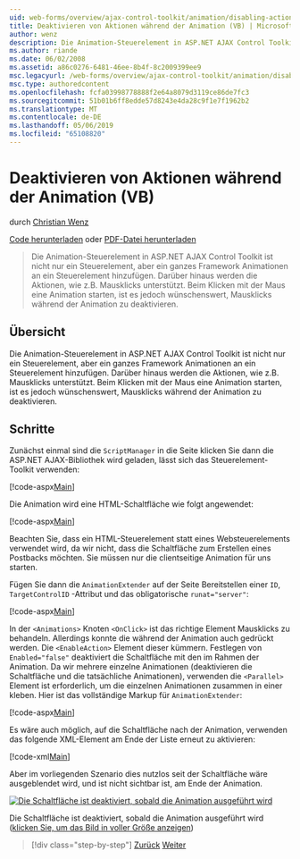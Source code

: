 ```yaml
---
uid: web-forms/overview/ajax-control-toolkit/animation/disabling-actions-during-animation-vb
title: Deaktivieren von Aktionen während der Animation (VB) | Microsoft-Dokumentation
author: wenz
description: Die Animation-Steuerelement in ASP.NET AJAX Control Toolkit ist nicht nur ein Steuerelement, aber ein ganzes Framework Animationen an ein Steuerelement hinzufügen. Darüber hinaus wird die Aktion unterstützt...
ms.author: riande
ms.date: 06/02/2008
ms.assetid: a86c0276-6481-46ee-8b4f-8c2009399ee9
msc.legacyurl: /web-forms/overview/ajax-control-toolkit/animation/disabling-actions-during-animation-vb
msc.type: authoredcontent
ms.openlocfilehash: fcfa03998778888f2e64a8079d3119ce86de7fc3
ms.sourcegitcommit: 51b01b6ff8edde57d8243e4da28c9f1e7f1962b2
ms.translationtype: MT
ms.contentlocale: de-DE
ms.lasthandoff: 05/06/2019
ms.locfileid: "65108820"
---
```

# <a name="disabling-actions-during-animation-vb"></a>Deaktivieren von Aktionen während der Animation (VB)

durch [Christian Wenz](https://github.com/wenz)

[Code herunterladen](http://download.microsoft.com/download/f/9/a/f9a26acd-8df4-4484-8a18-199e4598f411/Animation7.vb.zip) oder [PDF-Datei herunterladen](http://download.microsoft.com/download/6/7/1/6718d452-ff89-4d3f-a90e-c74ec2d636a3/animation7VB.pdf)

> Die Animation-Steuerelement in ASP.NET AJAX Control Toolkit ist nicht nur ein Steuerelement, aber ein ganzes Framework Animationen an ein Steuerelement hinzufügen. Darüber hinaus werden die Aktionen, wie z.B. Mausklicks unterstützt. Beim Klicken mit der Maus eine Animation starten, ist es jedoch wünschenswert, Mausklicks während der Animation zu deaktivieren.

## <a name="overview"></a>Übersicht

Die Animation-Steuerelement in ASP.NET AJAX Control Toolkit ist nicht nur ein Steuerelement, aber ein ganzes Framework Animationen an ein Steuerelement hinzufügen. Darüber hinaus werden die Aktionen, wie z.B. Mausklicks unterstützt. Beim Klicken mit der Maus eine Animation starten, ist es jedoch wünschenswert, Mausklicks während der Animation zu deaktivieren.

## <a name="steps"></a>Schritte

Zunächst einmal sind die `ScriptManager` in die Seite klicken Sie dann die ASP.NET AJAX-Bibliothek wird geladen, lässt sich das Steuerelement-Toolkit verwenden:

[!code-aspx[Main](disabling-actions-during-animation-vb/samples/sample1.aspx)]

Die Animation wird eine HTML-Schaltfläche wie folgt angewendet:

[!code-aspx[Main](disabling-actions-during-animation-vb/samples/sample2.aspx)]

Beachten Sie, dass ein HTML-Steuerelement statt eines Websteuerelements verwendet wird, da wir nicht, dass die Schaltfläche zum Erstellen eines Postbacks möchten. Sie müssen nur die clientseitige Animation für uns starten.

Fügen Sie dann die `AnimationExtender` auf der Seite Bereitstellen einer `ID`, `TargetControlID` -Attribut und das obligatorische `runat="server"`:

[!code-aspx[Main](disabling-actions-during-animation-vb/samples/sample3.aspx)]

In der `<Animations>` Knoten `<OnClick>` ist das richtige Element Mausklicks zu behandeln. Allerdings konnte die während der Animation auch gedrückt werden. Die `<EnableAction>` Element dieser kümmern. Festlegen von `Enabled="false"` deaktiviert die Schaltfläche mit den im Rahmen der Animation. Da wir mehrere einzelne Animationen (deaktivieren die Schaltfläche und die tatsächliche Animationen), verwenden die `<Parallel>` Element ist erforderlich, um die einzelnen Animationen zusammen in einer kleben. Hier ist das vollständige Markup für `AnimationExtender`:

[!code-aspx[Main](disabling-actions-during-animation-vb/samples/sample4.aspx)]

Es wäre auch möglich, auf die Schaltfläche nach der Animation, verwenden das folgende XML-Element am Ende der Liste erneut zu aktivieren:

[!code-xml[Main](disabling-actions-during-animation-vb/samples/sample5.xml)]

Aber im vorliegenden Szenario dies nutzlos seit der Schaltfläche wäre ausgeblendet wird, und ist nicht sichtbar ist, am Ende der Animation.

[![Die Schaltfläche ist deaktiviert, sobald die Animation ausgeführt wird](disabling-actions-during-animation-vb/_static/image2.png)](disabling-actions-during-animation-vb/_static/image1.png)

Die Schaltfläche ist deaktiviert, sobald die Animation ausgeführt wird ([klicken Sie, um das Bild in voller Größe anzeigen](disabling-actions-during-animation-vb/_static/image3.png))

> [!div class="step-by-step"]
> [Zurück](animating-in-response-to-user-interaction-vb.md)
> [Weiter](triggering-an-animation-in-another-control-vb.md)
